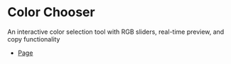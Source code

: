 # Color Chooser

An interactive color selection tool with RGB sliders, real-time preview, and copy functionality

- [Page](https://mikroffarad.github.io/workbench/personalProjects/colorChooser/)
